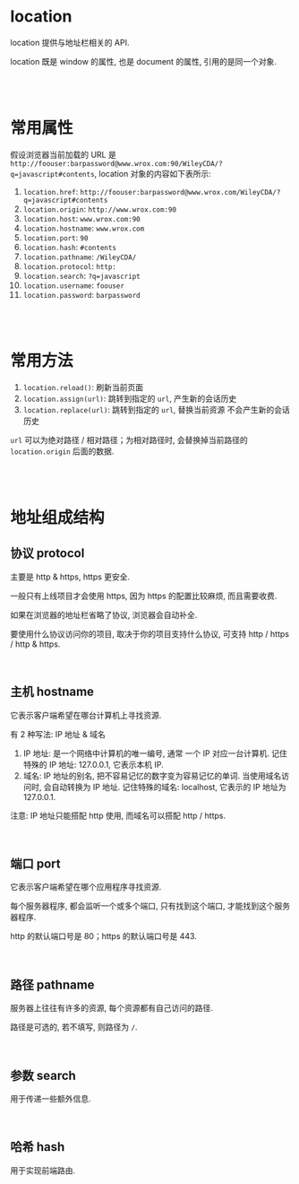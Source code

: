 # location

location 提供与地址栏相关的 API.

location 既是 window 的属性, 也是 document 的属性, 引用的是同一个对象.

<br><br>

# 常用属性

假设浏览器当前加载的 URL 是 `http://foouser:barpassword@www.wrox.com:90/WileyCDA/?q=javascript#contents`, location 对象的内容如下表所示:

1.  `location.href`: `http://foouser:barpassword@www.wrox.com/WileyCDA/?q=javascript#contents`
2.  `location.origin`: `http://www.wrox.com:90`
3.  `location.host`: `www.wrox.com:90`
4.  `location.hostname`: `www.wrox.com`
5.  `location.port`: `90`
6.  `location.hash`: `#contents`
7.  `location.pathname`: `/WileyCDA/`
8.  `location.protocol`: `http:`
9.  `location.search`: `?q=javascript`
10. `location.username`: `foouser`
11. `location.password`: `barpassword`

<br><br>

# 常用方法

1. `location.reload()`: 刷新当前页面
2. `location.assign(url)`: 跳转到指定的 `url`, 产生新的会话历史
3. `location.replace(url)`: 跳转到指定的 `url`, 替换当前资源 不会产生新的会话历史

`url` 可以为绝对路径 / 相对路径；为相对路径时, 会替换掉当前路径的 `location.origin` 后面的数据.

<br><br>

# 地址组成结构

## 协议 protocol

主要是 http & https, https 更安全.

一般只有上线项目才会使用 https, 因为 https 的配置比较麻烦, 而且需要收费.

如果在浏览器的地址栏省略了协议, 浏览器会自动补全.

要使用什么协议访问你的项目, 取决于你的项目支持什么协议, 可支持 http / https / http & https.

<br>

## 主机 hostname

它表示客户端希望在哪台计算机上寻找资源.

有 2 种写法: IP 地址 & 域名

1.  IP 地址: 是一个网络中计算机的唯一编号, 通常 一个 IP 对应一台计算机.
    记住特殊的 IP 地址: 127.0.0.1, 它表示本机 IP.
2.  域名: IP 地址的别名, 把不容易记忆的数字变为容易记忆的单词. 当使用域名访问时, 会自动转换为 IP 地址.
    记住特殊的域名: localhost, 它表示的 IP 地址为 127.0.0.1.

注意: IP 地址只能搭配 http 使用, 而域名可以搭配 http / https.

<br>

## 端口 port

它表示客户端希望在哪个应用程序寻找资源.

每个服务器程序, 都会监听一个或多个端口, 只有找到这个端口, 才能找到这个服务器程序.

http 的默认端口号是 80；https 的默认端口号是 443.

<br>

## 路径 pathname

服务器上往往有许多的资源, 每个资源都有自己访问的路径.

路径是可选的, 若不填写, 则路径为 `/`.

<br>

## 参数 search

用于传递一些额外信息.

<br>

## 哈希 hash

用于实现前端路由.

